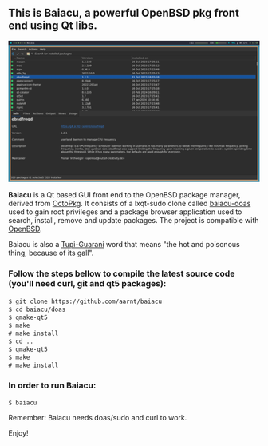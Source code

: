 ## This is Baiacu, a powerful OpenBSD pkg front end using Qt libs.

![Main window](https://raw.githubusercontent.com/aarnt/baiacu/main/baiacu-mainwindow.png)

**Baiacu** is a Qt based GUI front end to the OpenBSD package manager, derived from [OctoPkg](http://tintaescura.com/projects/octopkg).
It consists of a lxqt-sudo clone called [baiacu-doas](https://github.com/aarnt/baiacu/tree/main/doas) used to gain root privileges and a package browser application used
to search, install, remove and update packages.
The project is compatible with [OpenBSD](https://www.openbsd.org/).

Baiacu is also a [Tupi-Guarani](https://en.wikipedia.org/wiki/Tupi%E2%80%93Guarani_languages) word that means "the hot and poisonous thing, because of its gall".

### Follow the steps bellow to compile the latest source code (you'll need curl, git and qt5 packages):

```
$ git clone https://github.com/aarnt/baiacu
$ cd baiacu/doas
$ qmake-qt5
$ make
# make install
$ cd ..
$ qmake-qt5
$ make
# make install
```

### In order to run Baiacu:

```
$ baiacu
```

Remember: Baiacu needs doas/sudo and curl to work.


Enjoy!
